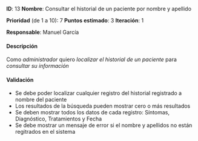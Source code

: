 **ID**: 13
**Nombre**: Consultar el historial de un paciente por nombre y apellido

**Prioridad** (de 1 a 10): 7
**Puntos estimado**: 3
**Iteración**: 1

**Responsable**: Manuel García

#### Descripción

Como *administrador* quiero *localizar el historial de un paciente* para *consultar su información*

#### Validación

* Se debe poder localizar cualquier registro del historial registrado a nombre del paciente
* Los resultados de la búsqueda pueden mostrar cero o más resultados
* Se deben mostrar todos los datos de cada registro: Síntomas, Diagnóstico, Tratamientos y Fecha
* Se debe mostrar un mensaje de error si el nombre y apellidos no están regitrados en el sistema

